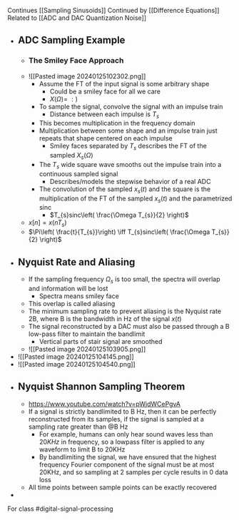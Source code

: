 Continues [[Sampling Sinusoids]]
Continued by [[Difference Equations]]
Related to [[ADC and DAC Quantization Noise]]
- ## ADC Sampling Example
	- ### The Smiley Face Approach
	- ![[Pasted image 20240125102302.png]]
		- Assume the FT of the input signal is some arbitrary shape
			- Could be a smiley face for all we care
			- $X(\Omega)=\ :)$
		- To sample the signal, convolve the signal with an impulse train
			- Distance between each impulse is $T_{s}$
		- This becomes multiplication in the frequency domain
		- Multiplication between some shape and an impulse train just repeats that shape centered on each impulse
			- Smiley faces separated by $T_{s}$ describes the FT of the sampled $X_{s}(\Omega)$
		- The $T_{s}$ wide square wave smooths out the impulse train into a continuous sampled signal
			- Describes/models the stepwise behavior of a real ADC
		- The convolution of the sampled $x_{s}(t)$ and the square is the multiplication of the FT of the sampled $x_{s}(t)$ and the parametrized sinc
			- $T_{s}sinc\left( \frac{\Omega T_{s}}{2} \right)$
	- $x[n]=x(nT_{s})$
	- $\Pi\left( \frac{t}{T_{s}}\right) \iff T_{s}sinc\left( \frac{\Omega T_{s}}{2} \right)$
- ## Nyquist Rate and Aliasing
	- If the sampling frequency $\Omega_{s}$ is too small, the spectra will overlap and information will be lost
		- Spectra means smiley face
	- This overlap is called aliasing
	- The minimum sampling rate to prevent aliasing is the Nyquist rate 2B, where B is the bandwidth in Hz of the signal $x(t)$
	- The signal reconstructed by a DAC must also be passed through a B low-pass filter to maintain the bandlimit
		- Vertical parts of stair signal are smoothed
	- ![[Pasted image 20240125103905.png]]
- ![[Pasted image 20240125104145.png]]
- ![[Pasted image 20240125104540.png]]
- ## Nyquist Shannon Sampling Theorem
	- https://www.youtube.com/watch?v=pWjdWCePgvA
	- If a signal is strictly bandlimited to B Hz, then it can be perfectly reconstructed from its samples, if the signal is sampled at a sampling rate greater than @B Hz
		- For example, humans can only hear sound waves less than $20KHz$ in frequency, so a lowpass filter is applied to any waveform to limit B to 20KHz
		- By bandlimiting the signal, we have ensured that the highest frequency Fourier component of the signal must be at most 20KHz, and so sampling at 2 samples per cycle results in 0 data loss
	- All time points between sample points can be exactly recovered
- 
For class #digital-signal-processing 